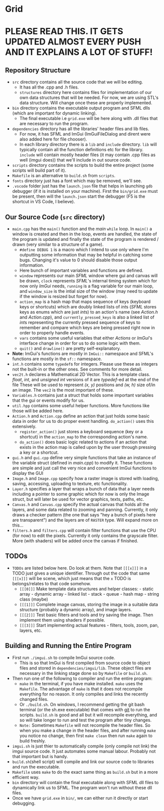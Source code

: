 # Grid

# PLEASE READ THIS. IT GETS UPDATED ALMOST EVERY PUSH AND IT EXPLAINS A LOT OF STUFF!

## Repository Structure
- `src` directory contains all the source code that we will be editing.
    * It has all the .cpp and .h files.
    * `structures` directory here contains files for implementation of our own data structures that will be needed. For now, we are using STL's data structure. Will change once these are properly implemented.
- `bin` directory contains the executable output program and SFML dlls (which are important for dynamic linking).
    * The final executable i.e `grid.exe` will be here along with .dll files that are necessary to run the program.
- `dependencies` directory has all the libraries' header files and lib files.
    * For now, it has SFML and ImGui (ImGuiFileDialog and dirent were also added here for file chooser).
    * In each library directory there is a `lib` and `include` directory. `lib` will typically contain all the function definitions etc for the library. `include` will contain mostly header files (it may contain .cpp files as well (imgui does)) that we'll include in out source code.
- `scripts` directory contains the scripts to build the entire project (some scripts will build part of it).
- `Makefile` is an alternative to `build.sh` from `scripts`.
- `fonts` directory just has a font which may be removed, we'll see.
- `.vscode` folder just has the `launch.json` file that helps in launching `gdb` debugger (if it is installed on your machine). First the `bin/grid.exe` must be present, then will the `launch.json` start the debugger (F5 is the shortcut in VS Code, I believe).

## Our Source Code (`src` directory)
- `main.cpp` has the `main()` function and the *main* `while` loop. In `main()` a window is created and then in the loop, events are handled, the state of the program is updated and finally the state of the program is rendered / drawn (very similar to a structure of a game).
    - `#define DEBUG 1` is a macro which I intend to use only where I'm outputting some information that may be helpful in catching some bugs. Changing it's value to 0 should disable those output information.
    - Here bunch of important variables and functions are defined.
    - `window` represents our main *SFML* window where gui and canvas will be drawn, `clock` represents *SFML*'s internal timing system which for now only *ImGui* needs, `running` is a flag variable for our main loop, and `window_size` is the intial size of the window (may need to update if the window is resized but forget for now).
    - `action_map` is a hash map that maps sequence of keys (keyboard keys or shortcuts) which are doubly linked lists of *int*s (*SFML* stores keys as enums which are just *int*s) to an action's name (see *Action.h* and *Action.cpp*), and `currently_pressed_keys` is also a linked list of *int*s representing the currently pressed sequence of keys to remember and compare which keys are being pressed right now in order to properly handle events.
    - `vars` contains some useful variables that either *Actions* or *ImGui*'s interface change in order for us to do some logic with them.
    - `quit()` and `drawline()` are pretty self-explanatory.
- **Note:** ImGui's functions are mostly in `ImGui::` namespace and SFML's functions are mostly in the `sf::` namespace.
- `int.h` contains some `typedef`s for integers. Please use these as integers not the built-in or the other ones. See comments for more detail.
- `vec2t.h` declares a Mathematical 2D Vector. This is a template class. *float*, *int*, and *unsigned int* versions of it are *typedef*-ed at the end of the file These will be used to represent *(x, y)* positions and *(w, h)* size of/in an image. The `vec2` is the most important of these.
- `Variables.h` contains just a struct that holds some important variables that the gui or events modify for us.
- `util.hpp` contains some useful helper functions. More functions like those will be added here.
- `Action.h` and `Action.cpp` define an action that just holds some basic data in order for us to do proper event handling. `do_action()` uses this extensively.
    * `register_action()` just stores a keyboard sequence (key or a shortcut) in the `action_map` to the corresponding action's name.
    * `do_action()` does basic logic related to actions if an action that exists in the action map is called upon by the user through pressing a key or a shortcut.
- `gui.h` and `gui.cpp` define very simple functions that take an instance of the variable struct (defined in *main.cpp*) to modify it. These functions are simple and just call the very nice and convenient ImGui functions to display the GUI
- `Image.h` and `Image.cpp` specify how a raster image is stored with loading, saving, accessing, uploading to texture, etc functionality.
- `Layer.h` specifies a layer that wraps a bunch of data that a layer needs including a pointer to some graphic which for now is only the Image struct, but will later be used for vector graphics, texts, paths, etc.
- `Canvas.h` and `Canvas.cpp` specify the actual canvas that holds all the layers, and some data related to zooming and panning. Currently, it only draws a checker pattern (the one that says "hey a bunch of pixels here are transparent") and the layers are of `RASTER` type. Will expand more on this...
- `filters.h` and `filters.cpp` will contain filter functions that use the CPU (for now) to edit the pixels. Currently it only contains the grayscale filter. More (with shaders) will be added once the canvas if finished.

## TODOs
- `TODOs` are listed below here. Do look at them. Note that `[[[x]]]` in a TODO just gives a unique identifier. Through out the code that same `[[[x]]]` will be scene, which just means that the `x` TODO is belongs/relates to that code somehow.
    * `[[[0]]]` Make template data structures and helper classes:
          - static array
          - dynamic array
          - linked list
          - stack
          - queue
          - hash map
          - string class (maybe)
    * `[[[1]]]` Complete image canvas, storing the image in a suitable data structure (probably a dynamic array), and image layers.
    * `[[[2]]]` Test basic filters and tools and try saving the image. Then implement them using shaders if possible.
    * `[[[3]]]` Start implementing actual features - filters, tools, zoom, pan, layers, etc.

## Building and Running the Entire Program
- First run `./imgui.sh` to compile ImGui source code.
    * This is so that ImGui is first compiled from source code to object files and stored in `dependencies/imgui/lib`. These object files are necessary in the linking stage done so by `Makefile` or `build.sh`.
- Then run one of the following to compiler and run the entire program:
    * `make` in the terminal, if you have make installed. `make` uses the `Makefile`. The advantage of `make` is that it does not recompile everything for no reason. It only compiles and links the recently changed files.
    * Or `./build.sh`. On windows, I recommend getting the git bash terminal (or the sh.exe executable) that comes with [git](https://git-scm.com/) to run the scripts. `build.sh` is good and all but it will recompile everything, and so will take longer to run and test the program after tiny changes.
    * `Note:` Sometimes `Makefile` will not recompile the header files. So when you make a change in the header files, and after running `make` you notice no change, then first `make clean` then run `make` again to build freshly.
- `imgui.sh` is just thier to automatically compile (only compile not link) the imgui source code. It just automates some manual labour. Probably not that important but is handy.
- `build.sh`(shell script) will compile and link our source code to libraries and run the executable.
- `Makefile` uses `make` to do the exact same thing as `build.sh` but in a more efficient way.
- `bin` directory will contain the final executable along with SFML dll files to dynamically link us to SFML. The program won't run without these dll files.
- Once we have `grid.exe` in `bin/`, we can either run it directly or start debugging.